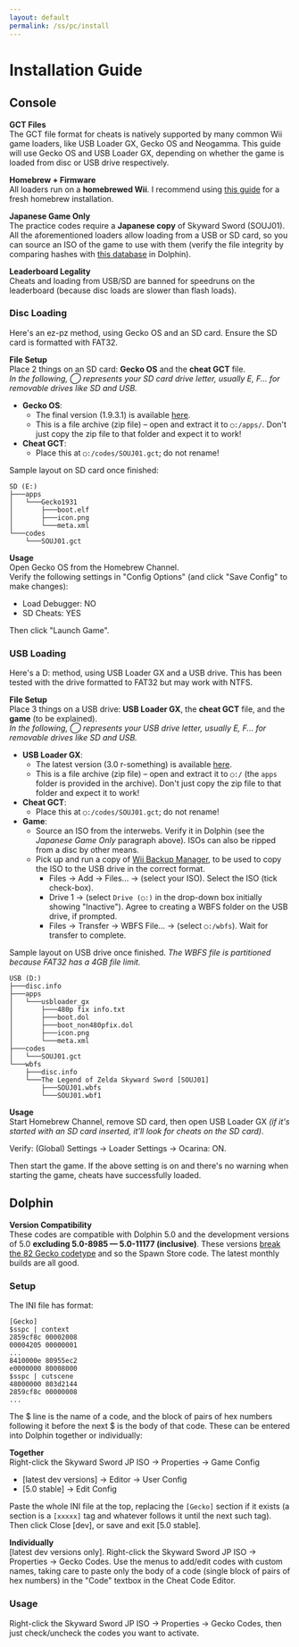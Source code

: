 ```yaml
---
layout: default
permalink: /ss/pc/install
---
```


# Installation Guide

## Console

**GCT Files**  
The GCT file format for cheats is natively supported by many common Wii game loaders, like USB Loader GX, Gecko OS and Neogamma. This guide will use Gecko OS and USB Loader GX, depending on whether the game is loaded from disc or USB drive respectively.

**Homebrew + Firmware**  
All loaders run on a **homebrewed Wii**. I recommend using [this guide](https://wii.guide) for a fresh homebrew installation.

**Japanese Game Only**  
The practice codes require a **Japanese copy** of Skyward Sword (SOUJ01). All the aforementioned loaders allow loading from a USB or SD card, so you can source an ISO of the game to use with them (verify the file integrity by comparing hashes with [this database](https://www.gametdb.com/) in Dolphin).

**Leaderboard Legality**  
Cheats and loading from USB/SD are banned for speedruns on the leaderboard (because disc loads are slower than flash loads).

### Disc Loading
Here's an ez-pz method, using Gecko OS and an SD card. Ensure the SD card is formatted with FAT32.

**File Setup**  
Place 2 things on an SD card: **Gecko OS** and the **cheat GCT** file.  
*In the following, ◯ represents your SD card drive letter, usually E, F... for removable drives like SD and USB.*

- **Gecko OS**:
  - The final version (1.9.3.1) is available [here](/files/Gecko1931.zip).
  - This is a file archive (zip file) – open and extract it to `◯:/apps/`. Don't just copy the zip file to that folder and expect it to work!
- **Cheat GCT**:
  - Place this at `◯:/codes/SOUJ01.gct`; do not rename!

Sample layout on SD card once finished:
```
SD (E:)
├───apps
│   └───Gecko1931
│       ├───boot.elf
│       ├───icon.png
│       └───meta.xml
└───codes
    └───SOUJ01.gct
```

**Usage**  
Open Gecko OS from the Homebrew Channel.  
Verify the following settings in "Config Options" (and click "Save Config" to make changes):
- Load Debugger: NO
- SD Cheats: YES

Then click "Launch Game".

### USB Loading
Here's a D: method, using USB Loader GX and a USB drive. This has been tested with the drive formatted to FAT32 but may work with NTFS.

**File Setup**  
Place 3 things on a USB drive: **USB Loader GX**, the **cheat GCT** file, and the **game** (to be explained).  
*In the following, ◯ represents your USB drive letter, usually E, F... for removable drives like SD and USB.*

- **USB Loader GX**:
  - The latest version (3.0 r-something) is available [here](https://sourceforge.net/projects/usbloadergx/files/latest/download).
  - This is a file archive (zip file) – open and extract it to `◯:/` (the `apps` folder is provided in the archive). Don't just copy the zip file to that folder and expect it to work!
- **Cheat GCT**:
  - Place this at `◯:/codes/SOUJ01.gct`; do not rename!
- **Game**:
  - Source an ISO from the interwebs. Verify it in Dolphin (see the *Japanese Game Only* paragraph above). ISOs can also be ripped from a disc by other means.
  - Pick up and run a copy of [Wii Backup Manager](http://www.wiibackupmanager.co.uk/WiiBackupManager_Build78.html), to be used to copy the ISO to the USB drive in the correct format.
    - Files → Add → Files... → (select your ISO). Select the ISO (tick check-box).
    - Drive 1 → (select `Drive (◯:)` in the drop-down box initially showing "Inactive"). Agree to creating a WBFS folder on the USB drive, if prompted.
    - Files → Transfer → WBFS File... → (select `◯:/wbfs`). Wait for transfer to complete.

Sample layout on USB drive once finished. *The WBFS file is partitioned because FAT32 has a 4GB file limit.*
```
USB (D:)
├───disc.info
├───apps
│   └───usbloader_gx
│       ├───480p fix info.txt
│       ├───boot.dol
│       ├───boot_non480pfix.dol
│       ├───icon.png
│       └───meta.xml
├───codes
│   └───SOUJ01.gct
└───wbfs
    ├───disc.info
    └───The Legend of Zelda Skyward Sword [SOUJ01]
        ├───SOUJ01.wbfs
        └───SOUJ01.wbf1
```

**Usage**  
Start Homebrew Channel, remove SD card, then open USB Loader GX *(if it's started with an SD card inserted, it'll look for cheats on the SD card)*.

Verify: (Global) Settings → Loader Settings → Ocarina: ON.

Then start the game. If the above setting is on and there's no warning when starting the game, cheats have successfully loaded.

## Dolphin

**Version Compatibility**  
These codes are compatible with Dolphin 5.0 and the development versions of 5.0 **excluding 5.0-8985 — 5.0-11177 (inclusive)**. These versions [break the 82 Gecko codetype](https://bugs.dolphin-emu.org/issues/11887) and so the Spawn Store code. The latest monthly builds are all good.

### Setup
The INI file has format:
```
[Gecko]
$sspc | context
2859cf8c 00002008
00004205 00000001
...
8410000e 80955ec2
e0000000 80008000
$sspc | cutscene
48000000 803d2144
2859cf8c 00000008
...
```
The $ line is the name of a code, and the block of pairs of hex numbers following it before the next $ is the body of that code. These can be entered into Dolphin together or individually:

**Together**  
Right-click the Skyward Sword JP ISO → Properties → Game Config
- [latest dev versions] → Editor → User Config
- [5.0 stable] → Edit Config

Paste the whole INI file at the top, replacing the `[Gecko]` section if it exists (a section is a `[xxxxx]` tag and whatever follows it until the next such tag). Then click Close \[dev\], or save and exit \[5.0 stable\].

**Individually**  
[latest dev versions only]. Right-click the Skyward Sword JP ISO → Properties → Gecko Codes. Use the menus to add/edit codes with custom names, taking care to paste only the body of a code (single block of pairs of hex numbers) in the "Code" textbox in the Cheat Code Editor.

### Usage
Right-click the Skyward Sword JP ISO → Properties → Gecko Codes, then just check/uncheck the codes you want to activate.
